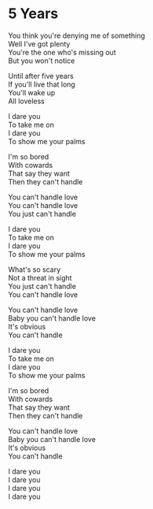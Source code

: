 # 5 Years  

You think you're denying me of something  
Well I've got plenty  
You're the one who's missing out  
But you won't notice  

Until after five years  
If you'll live that long  
You'll wake up  
All loveless  

I dare you  
To take me on  
I dare you  
To show me your palms  

I'm so bored  
With cowards  
That say they want  
Then they can't handle  

You can't handle love  
You can't handle love  
You just can't handle  

I dare you  
To take me on  
I dare you  
To show me your palms  

What's so scary  
Not a threat in sight  
You just can't handle  
You can't handle love  

You can't handle love  
Baby you can't handle love  
It's obvious  
You can't handle  

I dare you  
To take me on  
I dare you  
To show me your palms  

I'm so bored  
With cowards  
That say they want  
Then they can't handle  

You can't handle love  
Baby you can't handle love  
It's obvious  
You can't handle  

I dare you  
I dare you  
I dare you  
I dare you  

